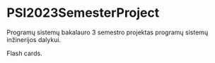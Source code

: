 # PSI2023SemesterProject

Programų sistemų bakalauro 3 semestro projektas programų sistemų inžinerijos dalykui.

Flash cards.
